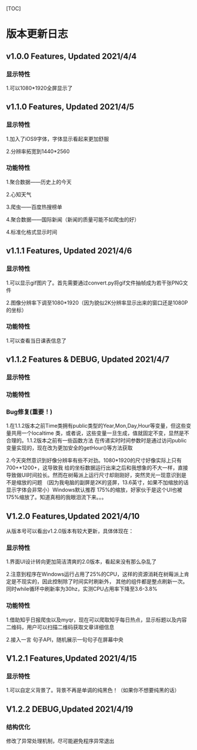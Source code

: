 [TOC]



# 版本更新日志

## v1.0.0 Features, Updated 2021/4/4
### 显示特性
1.可以1080*1920全屏显示了

## v1.1.0 Features, Updated 2021/4/5
### 显示特性
1.加入了iOS9字体，字体显示看起来更加舒服

2.分辨率拓宽到1440*2560
### 功能特性
1.聚合数据——历史上的今天

2.心知天气

3.爬虫——百度热搜榜单

4.聚合数据——国际新闻（新闻的质量可能不如爬虫的好）

4.标准化格式显示时间

## v1.1.1 Features, Updated 2021/4/6

### 显示特性
1.可以显示gif图片了。首先需要通过convert.py将gif文件抽帧成为若干张PNG文件

2.图像分辨率下调至1080*1920（因为貌似2K分辨率显示出来的窗口还是1080P的坐标）

### 功能特性
1.可以查看当日课表信息了

## v1.1.2 Features & DEBUG, Updated 2021/4/7
### 显示特性

### 功能特性

### Bug修复(重要！)

1.在1.1.2版本之前Time类拥有public类型的Year,Mon,Day,Hour等变量，但这些变量共用一个localtime
类，或者说，这些变量一旦生成，值就固定不变，显然是不合理的。1.1.2版本之前有一些函数方法
在传递实时时间参数时是通过访问public变量实现的，现在改为更加安全的getHour()等方法获取

2.今天突然意识到好像分辨率有些不对劲。1080*1920的尺寸好像实际上只有700+*1200+，这导致我
给的坐标数据运行出来之后和我想象的不大一样，直接导致做UI时间拉长。然而在树莓派上运行尺寸却刚刚好，突然灵光一现意识到是不是缩放的问题
（因为我电脑的副屏是2K的竖屏，13.6英寸，如果不加缩放的话显示字体会非常小）Windows默认推荐
175%的缩放，好家伙于是这个UI也被175%缩放了。知道真相的我眼泪流下来。。。

## V1.2.0 Features,Updated 2021/4/10
从版本号可以看出v1.2.0版本有较大更新，具体体现在：
### 显示特性
1.界面UI设计转向更加简洁清爽的2.0版本，看起来没有那么杂乱了

2.注意到程序在Windows运行占用了25%的CPU，这样的资源消耗在树莓派上肯定是不现实的，因此控制除了时间实时刷新外，
其他的组件都是整点刷新一次。同时while循环中刷新率为30hz，实测CPU占用率下降至3.6-3.8%

### 功能特性
1.借助知乎日报爬虫以及myqr，现在可以爬取知乎每日热点，显示标题以及内容二维码，用户可以扫描二维码获取文章详细信息

2.接入一言 句子API，随机展示一句句子在屏幕中央

## V1.2.1 Features,Updated 2021/4/15

### 显示特性

1.可以自定义背景了。背景不再是单调的纯黑色！（如果你不想要纯黑的话）

## V1.2.2 DEBUG,Updated 2021/4/19

### 结构优化

修改了异常处理机制，尽可能避免程序异常退出